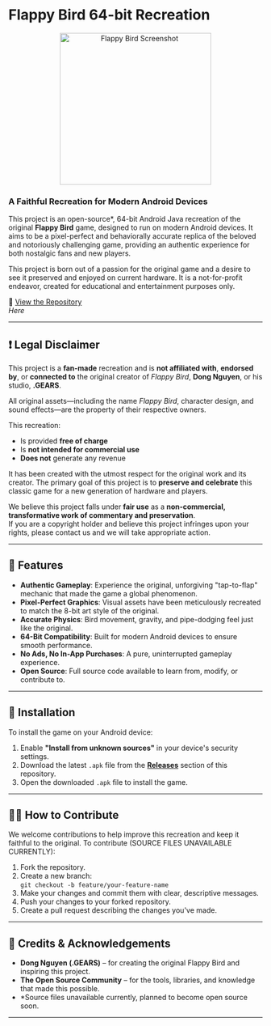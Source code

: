 # Flappy Bird 64-bit Recreation

<p align="center">
  <img src="https://github.com/user-attachments/assets/bcac0cd7-7513-4d93-8461-deaf9bc0a74d" alt="Flappy Bird Screenshot" width="300">
</p>

### A Faithful Recreation for Modern Android Devices

This project is an open-source*, 64-bit Android Java recreation of the original **Flappy Bird** game, designed to run on modern Android devices. It aims to be a pixel-perfect and behaviorally accurate replica of the beloved and notoriously challenging game, providing an authentic experience for both nostalgic fans and new players.

This project is born out of a passion for the original game and a desire to see it preserved and enjoyed on current hardware. It is a not-for-profit endeavor, created for educational and entertainment purposes only.

🔗 [View the Repository](#)  
_Here_

---

## ❗ Legal Disclaimer

This project is a **fan-made** recreation and is **not affiliated with**, **endorsed by**, or **connected to** the original creator of *Flappy Bird*, **Dong Nguyen**, or his studio, **.GEARS**.

All original assets—including the name *Flappy Bird*, character design, and sound effects—are the property of their respective owners.

This recreation:
- Is provided **free of charge**
- Is **not intended for commercial use**
- **Does not** generate any revenue

It has been created with the utmost respect for the original work and its creator. The primary goal of this project is to **preserve and celebrate** this classic game for a new generation of hardware and players.

We believe this project falls under **fair use** as a **non-commercial, transformative work of commentary and preservation**.  
If you are a copyright holder and believe this project infringes upon your rights, please contact us and we will take appropriate action.

---

## 🌟 Features

- **Authentic Gameplay**: Experience the original, unforgiving "tap-to-flap" mechanic that made the game a global phenomenon.
- **Pixel-Perfect Graphics**: Visual assets have been meticulously recreated to match the 8-bit art style of the original.
- **Accurate Physics**: Bird movement, gravity, and pipe-dodging feel just like the original.
- **64-Bit Compatibility**: Built for modern Android devices to ensure smooth performance.
- **No Ads, No In-App Purchases**: A pure, uninterrupted gameplay experience.
- **Open Source**: Full source code available to learn from, modify, or contribute to.

---

## 📲 Installation

To install the game on your Android device:

1. Enable **"Install from unknown sources"** in your device's security settings.
2. Download the latest `.apk` file from the **[Releases](#)** section of this repository.
3. Open the downloaded `.apk` file to install the game.

---

## 👨‍💻 How to Contribute

We welcome contributions to help improve this recreation and keep it faithful to the original. To contribute (SOURCE FILES UNAVAILABLE CURRENTLY):

1. Fork the repository.
2. Create a new branch:  
   `git checkout -b feature/your-feature-name`
3. Make your changes and commit them with clear, descriptive messages.
4. Push your changes to your forked repository.
5. Create a pull request describing the changes you've made.

---

## 🙏 Credits & Acknowledgements

- **Dong Nguyen (.GEARS)** – for creating the original Flappy Bird and inspiring this project.
- **The Open Source Community** – for the tools, libraries, and knowledge that made this possible.
- *Source files unavailable currently, planned to become open source soon.

---
